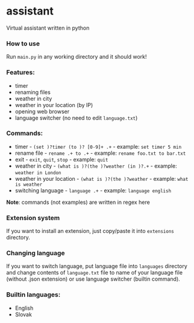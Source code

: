 # assistant
Virtual assistant written in python

### How to use

Run `main.py` in any working directory and it should work!

### Features:
- timer
- renaming files
- weather in city
- weather in your location (by IP)
- opening web browser
- language switcher (no need to edit `language.txt`)

### Commands:
- timer - `(set )?timer (to )? [0-9]+ .+` - example: `set timer 5 min`
- rename file - `rename .+ to .+` - example: `rename foo.txt to bar.txt`
- exit - `exit`, `quit`, `stop` - example: `quit`
- weather in city - `(what is )?(the )?weather (in )?.+` - example: `weather in London`
- weather in your location - `(what is )?(the )?weather` - example: `what is weather`
- switching language - `language .+` - example: `language english`

**Note**: commands (not examples) are written in regex here

### Extension system

If you want to install an extension, just copy/paste it into `extensions` directory.

### Changing language

If you want to switch language, put language file into `languages` directory and change contents of `language.txt` file to name of your language file (without .json extension) or use language switcher (builtin command).

### Builtin languages:
- English
- Slovak
